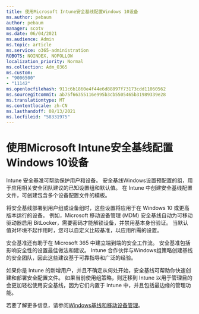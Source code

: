 ```yaml
---
title: 使用Microsoft Intune安全基线配置Windows 10设备
ms.author: pebaum
author: pebaum
manager: scotv
ms.date: 06/04/2021
ms.audience: Admin
ms.topic: article
ms.service: o365-administration
ROBOTS: NOINDEX, NOFOLLOW
localization_priority: Normal
ms.collection: Adm_O365
ms.custom:
- "9006500"
- "11142"
ms.openlocfilehash: 911c6b1860e4f44e6d88897f73173cdd11060562
ms.sourcegitcommit: ab75f66355116e995b3cb5505465b31989339e28
ms.translationtype: MT
ms.contentlocale: zh-CN
ms.lasthandoff: 08/13/2021
ms.locfileid: "58331975"
---
```

# <a name="use-microsoft-intune-security-baselines-to-configure-windows-10-devices"></a>使用Microsoft Intune安全基线配置Windows 10设备

Intune 安全基准可帮助保护用户和设备。 安全基线Windows设置预配置的组，用于应用相关安全团队建议的已知设置组和默认值。 在 Intune 中创建安全基线配置文件，可创建包含多个设备配置文件的模板。

将安全基线部署到用户组或设备组时，这些设置将应用于在 Windows 10 或更高版本运行的设备。 例如，Microsoft 移动设备管理 (MDM) 安全基线自动为可移动驱动器启用 BitLocker，需要密码才能解锁设备，并禁用基本身份验证。 当默认值对环境不起作用时，您可以自定义比较基准，以应用所需的设置。

安全基准还有助于在 Microsoft 365 中建立端到端的安全工作流。 安全基准包括影响安全性的设置最佳做法和建议。 Intune 合作伙伴与Windows组策略创建基线的安全团队，因此这些建议基于可靠指导和广泛的经验。

如果你是 Intune 的新增用户，并且不确定从何处开始，安全基线可帮助你快速创建和部署安全配置文件。 如果当前使用组策略，则迁移到 Intune 以用于管理目的会更加轻松使用安全基线，因为它们内置于 Intune 中，并且包括最边缘的管理功能。

若要了解更多信息，请参阅[Windows基线和](https://docs.microsoft.com/windows/security/threat-protection/windows-security-baselines)[移动设备管理](https://docs.microsoft.com/windows/client-management/mdm/)。

